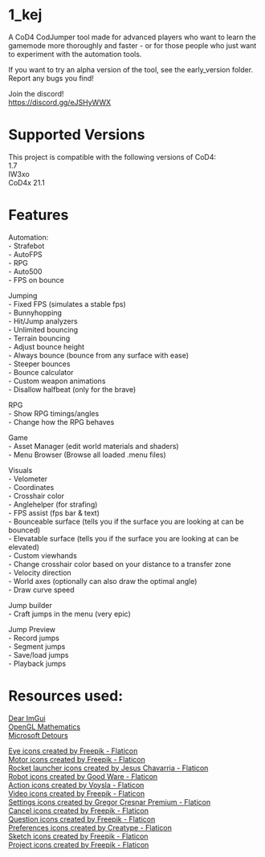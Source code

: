 # 1_kej
A CoD4 CodJumper tool made for advanced players who want to learn the gamemode more thoroughly and faster - or for those people who just want to experiment with the automation tools. 

If you want to try an alpha version of the tool, see the early_version folder.
Report any bugs you find!

Join the discord!\
https://discord.gg/eJSHyWWX

# Supported Versions


This project is compatible with the following versions of CoD4:\
1.7\
IW3xo\
CoD4x 21.1


# Features


Automation:\
	- Strafebot\
	- AutoFPS\
	- RPG\
	- Auto500\
	- FPS on bounce

Jumping  \
	- Fixed FPS (simulates a stable fps)\
	- Bunnyhopping\
	- Hit/Jump analyzers\
	- Unlimited bouncing\
	- Terrain bouncing\
	- Adjust bounce height\
	- Always bounce (bounce from any surface with ease)\
	- Steeper bounces\
	- Bounce calculator\
	- Custom weapon animations\
	- Disallow halfbeat (only for the brave)

RPG\
	- Show RPG timings/angles\
	- Change how the RPG behaves

Game\
	- Asset Manager (edit world materials and shaders)\
	- Menu Browser (Browse all loaded .menu files)

Visuals\
	- Velometer\
	- Coordinates\
	- Crosshair color\
	- Anglehelper (for strafing)\
	- FPS assist (fps bar & text)\
	- Bounceable surface (tells you if the surface you are looking at can be bounced)\
	- Elevatable surface (tells you if the surface you are looking at can be elevated)\
	- Custom viewhands\
	- Change crosshair color based on your distance to a transfer zone\
	- Velocity direction\
	- World axes (optionally can also draw the optimal angle)\
	- Draw curve speed

Jump builder\
	- Craft jumps in the menu (very epic)

Jump Preview \
	- Record jumps\
	- Segment jumps\
	- Save/load jumps\
	- Playback jumps



# Resources used: 

<a href="https://github.com/ocornut/imgui" title="imgui">Dear ImGui</a>\
<a href="https://github.com/g-truc/glm" title="glm">OpenGL Mathematics</a>\
<a href="https://github.com/microsoft/Detours" title="detours">Microsoft Detours</a>


<a href="https://www.flaticon.com/free-icons/eye" title="eye icons">Eye icons created by Freepik - Flaticon</a>\
<a href="https://www.flaticon.com/free-icons/motor" title="motor icons">Motor icons created by Freepik - Flaticon</a>\
<a href="https://www.flaticon.com/free-icons/rocket-launcher" title="rocket launcher icons">Rocket launcher icons created by Jesus Chavarria - Flaticon</a>\
<a href="https://www.flaticon.com/free-icons/robot" title="robot icons">Robot icons created by Good Ware - Flaticon</a>\
<a href="https://www.flaticon.com/free-icons/action" title="action icons">Action icons created by Voysla - Flaticon</a>\
<a href="https://www.flaticon.com/free-icons/video" title="video icons">Video icons created by Freepik - Flaticon</a>\
<a href="https://www.flaticon.com/free-icons/settings" title="settings icons">Settings icons created by Gregor Cresnar Premium - Flaticon</a>\
<a href="https://www.flaticon.com/free-icons/cancel" title="cancel icons">Cancel icons created by Freepik - Flaticon</a>\
<a href="https://www.flaticon.com/free-icons/question" title="question icons">Question icons created by Freepik - Flaticon</a>\
<a href="https://www.flaticon.com/free-icons/preferences" title="preferences icons">Preferences icons created by Creatype - Flaticon</a>\
<a href="https://www.flaticon.com/free-icons/sketch" title="sketch icons">Sketch icons created by Freepik - Flaticon</a>\
<a href="https://www.flaticon.com/free-icons/project" title="project icons">Project icons created by Freepik - Flaticon</a>

